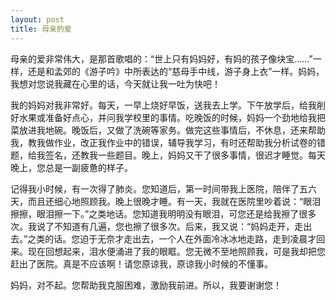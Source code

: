 ```yaml
---
layout: post
title: 母亲的爱
---
```



母亲的爱非常伟大，是那首歌唱的：“世上只有妈妈好，有妈的孩子像块宝……”一样，还是和孟郊的《游子吟》中所表达的“慈母手中线，游子身上衣”一样。妈妈，我想对您说我藏在心里的话，今天就让我一吐为快吧！

我的妈妈对我非常好。每天，一早上烧好早饭，送我去上学。下午放学后，给我削好水果或准备好点心，并问我学校里的事情。吃晚饭的时候，妈妈一个劲地给我把菜放进我地碗。晚饭后，又做了洗碗等家务。做完这些事情后，不休息，还来帮助我，教我做作业，改正我作业中的错误，辅导我学习，有时还帮助我分析试卷的错题，给我签名，还教我一些题目。晚上，妈妈又干了很多事情，很迟才睡觉。每天晚上，您总是一副疲惫的样子。

记得我小时候，有一次得了肺炎。您知道后，第一时间带我上医院，陪伴了五六天，而且还细心地照顾我。晚上很晚才睡。有一天，我就在医院里吵着说：“眼泪擦擦，眼泪擦一下。”之类地话。您知道我明明没有眼泪，可您还是给我擦了很多次。我说了不知道有几遍，您也擦了很多次。后来，我又说：“妈妈走开，走出去。”之类的话。您迫于无奈才走出去，一个人在外面冷冰冰地走路，走到凌晨才回来。现在回想起来，泪水便涌进了我的眼眶。您无微不至地照顾我，可是我却把您赶出了医院。真是不应该啊！请您原谅我，原谅我小时候的不懂事。

妈妈，对不起。您帮助我克服困难，激励我前进。所以，我要谢谢您！
